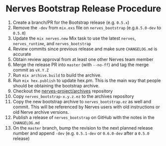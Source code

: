 <!--
  SPDX-FileCopyrightText: None
  SPDX-License-Identifier: CC0-1.0
-->

# Nerves Bootstrap Release Procedure

1. Create a branch/PR for the Bootstrap release (e.g. `0.5.x`)
1. Remove the `-dev` from `mix.exs` file on `nerves_bootstrap` (e.g.`0.5.0-dev`
   to `0.5.0`)
1. Update the `mix nerves.new` Mix task to use the latest `nerves`,
    `nerves_runtime`, and `nerves_bootstrap`
1. Review commits since previous release and make sure `CHANGELOG.md` is
    accurate
1. Obtain review approval from at least one other Nerves team member
1. Merge the release PR into `master` (with `--no-ff`) and tag the merge commit
   as `vX.Y.Z`
1. Run `mix archive.build` to build the archive.
1. Run `mix hex.publish` to update hex.pm. This is the main way that people
   should be obtaining the bootstrap archive.
1. Checkout the
    [nerves-project/archives](https://github.com/nerves-project/archives)
    repository
1. Copy `nerves_bootstrap-x.y.z.ez` to the archives repository
1. Copy the new bootstrap archive to `nerves_bootstrap.ez` as well and commit.
   This will be referenced by Nerves users with old instructions or old Nerve
   archive versions.
1. Publish a release of `nerves_bootstrap` on GitHub with the notes in the
   `CHANGELOG.md`
1. On the `master` branch, bump the revision to the next planned release number
   and append `-dev` (e.g. `0.5.1-dev` or `0.6.0-dev` after a `0.5.0` release)
